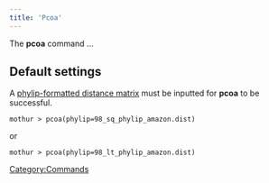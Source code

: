 ```yaml
---
title: 'Pcoa'
---
```

The **pcoa** command \...


## Default settings

A [phylip-formatted distance
matrix](phylip-formatted_distance_matrix) must be inputted
for **pcoa** to be successful.

    mothur > pcoa(phylip=98_sq_phylip_amazon.dist)

or

    mothur > pcoa(phylip=98_lt_phylip_amazon.dist)

[Category:Commands](Category:Commands)
